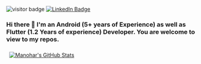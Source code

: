 ![visitor badge](https://visitor-badge.glitch.me/badge?page_id=maxx2478.visitor-badge&left_color=red&right_color=green) [![LinkedIn Badge](https://img.shields.io/badge/LinkedIn-Profile-informational?style=flat&logo=linkedin&logoColor=white&color=0D76A8)](https://www.linkedin.com/in/manohar-patil24/)
### Hi there 👋 I'm an Android (5+ years of Experience) as well as Flutter (1.2 Years of experience) Developer. You are welcome to view to my repos. 


<a href="https://github.com/maxx2478">
  <img align="center" style="margin:0.5rem" src="https://github-readme-stats.vercel.app/api?username=maxx2478&show_icons=true&line_height=27&count_private=true&title_color=ffffff&text_color=c9cacc&icon_color=4AB097&bg_color=1A2B34" alt="Manohar's GitHub Stats" />
</a>

